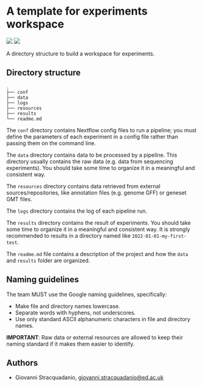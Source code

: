 # A template for experiments workspace
![](https://img.shields.io/badge/current_version-v0.1.1-blue)
![](https://github.com/stracquadaniolab/cookiecutter-workspace-nf/workflows/build/badge.svg)

A directory structure to build a workspace for experiments.

## Directory structure

```
.
├── conf
├── data
├── logs
├── resources
├── results
└── readme.md
```

The `conf` directory contains Nextflow config files to run a pipeline; you must
define the parameters of each experiment in a config file rather than passing
them on the command line.

The `data` directory contains data to be processed by a pipeline. This directory
usually contains the raw data (e.g. data from sequencing experiments). You
should take some time to organize it in a meaningful and consistent way.

The `resources` directory contains data retrieved from external
sources/repositories, like annotation files (e.g. genome GFF) or geneset GMT
files.

The `logs` directory contains the log of each pipeline run.

The `results` directory contains the result of experiments. You should take some
time to organize it in a meaningful and consistent way. It is strongly
recommended to results in a directory named like `2022-01-01-my-first-test`.

The `readme.md` file contains a description of the project and how the `data`
and `results` folder are organized.  

## Naming guidelines

The team MUST use the Google naming guidelines, specifically: 

- Make file and directory names lowercase. 
- Separate words with hyphens, not underscores. 
- Use only standard ASCII alphanumeric characters in file and directory names.

**IMPORTANT**: Raw data or external resources are allowed to keep their naming
standard if it makes them easier to identify.
## Authors

* Giovanni Stracquadanio, giovanni.stracquadanio@ed.ac.uk
